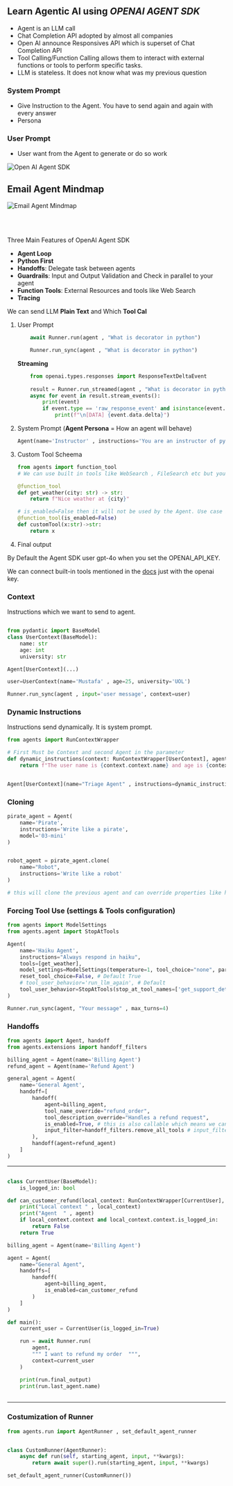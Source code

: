 ## Learn Agentic AI using ***OPENAI AGENT SDK*** ##


* Agent is an LLM call
* Chat Completion API adopted by almost all companies
* Open AI announce Responsives API which is superset of Chat Completion API
* Tool Calling/Function Calling allows them to interact with external functions or tools to perform specific tasks.
* LLM is stateless. It does not know what was my previous question


### System Prompt
* Give Instruction to the Agent. You have to send again and again with every answer
* Persona 



### User Prompt
* User want from the Agent to generate or do so work

![Open AI Agent SDK](openai_agent_sdk/openai-agent-sdk.png)


## Email Agent Mindmap
![Email Agent Mindmap](email_agent_mindmap.png)


<br>
<br>


Three Main Features of OpenAI Agent SDK
* **Agent Loop** 
* **Python First** 
* **Handoffs**: Delegate task between agents
* **Guardrails**: Input and Output Validation and Check in parallel to your agent
* **Function Tools**: External Resources and tools like Web Search
* **Tracing**




We can send LLM **Plain Text** and Which **Tool Cal**
1. User Prompt 
    ```python
        await Runner.run(agent , "What is decorator in python")

        Runner.run_sync(agent , "What is decorator in python")

    ```
    **Streaming**
    ```python     
        from openai.types.responses import ResponseTextDeltaEvent
        
        result = Runner.run_streamed(agent , "What is decorator in python")
        async for event in result.stream_events():
            print(event)
            if event.type == 'raw_response_event' and isinstance(event.data, ResponseTextDeltaEvent):
                print(f"\n[DATA] {event.data.delta}") 
     ```
2. System Prompt (**Agent Persona** = How an agent will behave)
    ```python
    Agent(name='Instructor' , instructions='You are an instructor of python' , model='', tools=[get_weather])
    ```
3. Custom Tool Scheema
    ```python
    from agents import function_tool
    # We can use built in tools like WebSearch , FileSearch etc but you need OpenAI API Key

    @function_tool
    def get_weather(city: str) -> str:
        return f"Nice weather at {city}"

    # is_enabled=False then it will not be used by the Agent. Use case is like maintainance working
    @function_tool(is_enabled=False)
    def customTool(x:str)->str:
        return x
    ```
4. Final output

By Default the Agent SDK user gpt-4o when you set the OPENAI_API_KEY.

We can connect built-in tools mentioned in the [docs](https://openai.github.io/openai-agents-python/tools/) just with the openai key. 


### Context 
Instructions which we want to send to agent.
```python

from pydantic import BaseModel
class UserContext(BaseModel):
    name: str
    age: int
    university: str

Agent[UserContext](...)

user=UserContext(name='Mustafa' , age=25, university='UOL')

Runner.run_sync(agent , input='user message', context=user)
```


### Dynamic Instructions 
Instructions send dynamically. It is system prompt.
```python
from agents import RunContextWrapper

# First Must be Context and second Agent in the parameter
def dynamic_instructions(context: RunContextWrapper[UserContext], agent: Agent[UserContext])->str:
    return f"The user name is {context.context.name} and age is {context.context.age} enrolled in {context.context.university}"


Agent[UserContext](name="Triage Agent" , instructions=dynamic_instructions) 

```

### Cloning

```python
pirate_agent = Agent(
    name='Pirate',
    instructions='Write like a pirate',
    model='03-mini'
)


robot_agent = pirate_agent.clone(
    name="Robot",
    instructions='Write like a robot'
)  

# this will clone the previous agent and can override properties like here I override the name and instructions. And the model will the name as the pirate_agent

```

### Forcing Tool Use (settings & Tools configuration)
```python
from agents import ModelSettings
from agents.agent import StopAtTools

Agent(
    name='Haiku Agent',
    instructions="Always respond in haiku",
    tools=[get_weather],
    model_settings=ModelSettings(temperature=1, tool_choice="none", parallel_tool_use=False) # tool_choice=[none, required , auto]  
    reset_tool_choice=False, # Default True
    # tool_user_behavior='run_llm_again', # Default
    tool_user_behavior=StopAtTools(stop_at_tool_names=['get_support_details']),
)

Runner.run_sync(agent, "Your message" , max_turns=4)

```



### Handoffs

```python
from agents import Agent, handoff
from agents.extensions import handoff_filters

billing_agent = Agent(name='Billing Agent')
refund_agent = Agent(name='Refund Agent')

general_agent = Agent(
    name='General Agent',
    handoff=[
        handoff(
            agent=billing_agent, 
            tool_name_override="refund_order", 
            tool_description_override="Handles a refund request", 
            is_enabled=True, # this is also callable which means we can pass custom function 
            input_filter=handoff_filters.remove_all_tools # input_filters -> we can pass custom function
        ), 
        handoff(agent=refund_agent)
    ]
)

```
____


```python

class CurrentUser(BaseModel):
    is_logged_in: bool 

def can_customer_refund(local_context: RunContextWrapper[CurrentUser], agent: Agent[CurrentUser]) -> bool:
    print("Local context " , local_context)
    print("Agent  " , agent)
    if local_context.context and local_context.context.is_logged_in:
        return False
    return True

billing_agent = Agent(name='Billing Agent')

agent = Agent(
    name="General Agent",
    handoffs=[
        handoff(
            agent=billing_agent,
            is_enabled=can_customer_refund
        )
    ]
)

def main():
    current_user = CurrentUser(is_logged_in=True)

    run = await Runner.run(
        agent,
        """ I want to refund my order  """,
        context=current_user
    )

    print(run.final_output)
    print(run.last_agent.name)
    

```


____




### Costumization of Runner
```python
from agents.run import AgentRunner , set_default_agent_runner


class CustomRunner(AgentRunner):
    async def run(self, starting_agent, input, **kwargs):
        return await super().run(starting_agent, input, **kwargs)

set_default_agent_runner(CustomRunner())



```